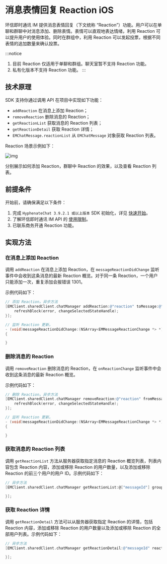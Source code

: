 # 消息表情回复 Reaction iOS

<Toc />

环信即时通讯 IM 提供消息表情回复（下文统称 “Reaction”）功能。用户可以在单聊和群聊中对消息添加、删除表情。表情可以直观地表达情绪，利用 Reaction 可以提升用户的使用体验。同时在群组中，利用 Reaction 可以发起投票，根据不同表情的追加数量来确认投票。

:::notice
1. 目前 Reaction 仅适用于单聊和群组。聊天室暂不支持 Reaction 功能。
2. 私有化版本不支持 Reaction 功能。
:::

## 技术原理

SDK 支持你通过调用 API 在项目中实现如下功能：

- `addReaction` 在消息上添加 Reaction；
- `removeReaction` 删除消息的 Reaction；
- `getReactionList` 获取消息的 Reaction 列表；
- `getReactionDetail` 获取 Reaction 详情；
- `EMChatMessage.reactionList` 从 `EMChatMessage` 对象获取 Reaction 列表。

Reaction 场景示例如下：

![img](@static/images/ios/reactions.png)

分别展示如何添加 Reaction，群聊中 Reaction 的效果，以及查看 Reaction 列表。

## 前提条件

开始前，请确保满足以下条件：

1. 完成 `HyphenateChat 3.9.2.1 或以上版本` SDK 初始化，详见 [快速开始](quickstart.html)。
2. 了解环信即时通讯 IM API 的 [使用限制](/product/limitation.html)。
3. 已联系商务开通 Reaction 功能。

## 实现方法

### 在消息上添加 Reaction

调用 `addReaction` 在消息上添加 Reaction，在 `messageReactionDidChange` 监听事件中会收到这条消息的最新 Reaction 概览。对于同一条 Reaction，一个用户只能添加一次，重复添加会报错误 1301。

示例代码如下：

```objectivec
// 添加 Reaction。异步方法
[EMClient.sharedClient.chatManager addReaction:@"reaction" toMessage:@"messageId" completion:^(EMError * _Nullable error) {
	refreshBlock(error, changeSelectedStateHandle);
}];

// 监听 Reaction 更新。
- (void)messageReactionDidChange:(NSArray<EMMessageReactionChange *> *)changes
{

}
```

### 删除消息的 Reaction

调用 `removeReaction` 删除消息的 Reaction，在 `onReactionChange` 监听事件中会收到这条消息的最新 Reaction 概览。

示例代码如下：

```objectivec
// 删除 Reaction。异步方法
[EMClient.sharedClient.chatManager removeReaction:@"reaction" fromMessage:@"messageId" completion:^(EMError * _Nullable error) {
	refreshBlock(error, changeSelectedStateHandle);
}];

// 监听 Reaction 更新。
- (void)messageReactionDidChange:(NSArray<EMMessageReactionChange *> *)changes
{

}
```

### 获取消息的 Reaction 列表

调用 `getReactionList` 方法从服务器获取指定消息的 Reaction 概览列表，列表内容包含 Reaction 内容，添加或移除 Reaction 的用户数量，以及添加或移除 Reaction 的前三个用户的用户 ID。示例代码如下：

```objectivec
// 异步方法
[EMClient.sharedClient.chatManager getReactionList:@["messageId"] groupId:@"groupId" chatType:EMChatTypeChat completion:^(NSDictionary<NSString *, EMMessageReaction *> * _Nonnull, EMError * _Nullable) {

}];
```

### 获取 Reaction 详情

调用 `getReactionDetail` 方法可以从服务器获取指定 Reaction 的详情，包括 Reaction 内容，添加或移除 Reaction 的用户数量以及添加或移除 Reaction 的全部用户列表。示例代码如下：

```objectivec
// 异步方法
[EMClient.sharedClient.chatManager getReactionDetail:@"messageId" reaction:@"reaction" cursor:nil pageSize:30 completion:^(EMMessageReaction * _Nonnull, NSString * _Nullable cursor, EMError * _Nullable) {

}];
```